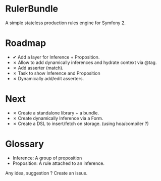 RulerBundle
===========

A simple stateless production rules engine for Symfony 2.

Roadmap
=======

- ✔ Add a layer for Inference + Proposition.
- ✗ Allow to add dynamically inferences and hydrate context via @tag.
- ✗ Add asserter (match).
- ✗ Task to show Inference and Proposition
- ✗ Dynamically add/edit asserters.

Next
====

- ✗ Create a standalone library + a bundle.
- ✗ Create dynamically Inference via a Form.
- ✗ Create a DSL to insert/fetch on storage. (using hoa/compiler ?)

Glossary
==========

- Inference:   A group of proposition
- Proposition: A rule attached to an inference.

Any idea, suggestion ? Create an issue.
